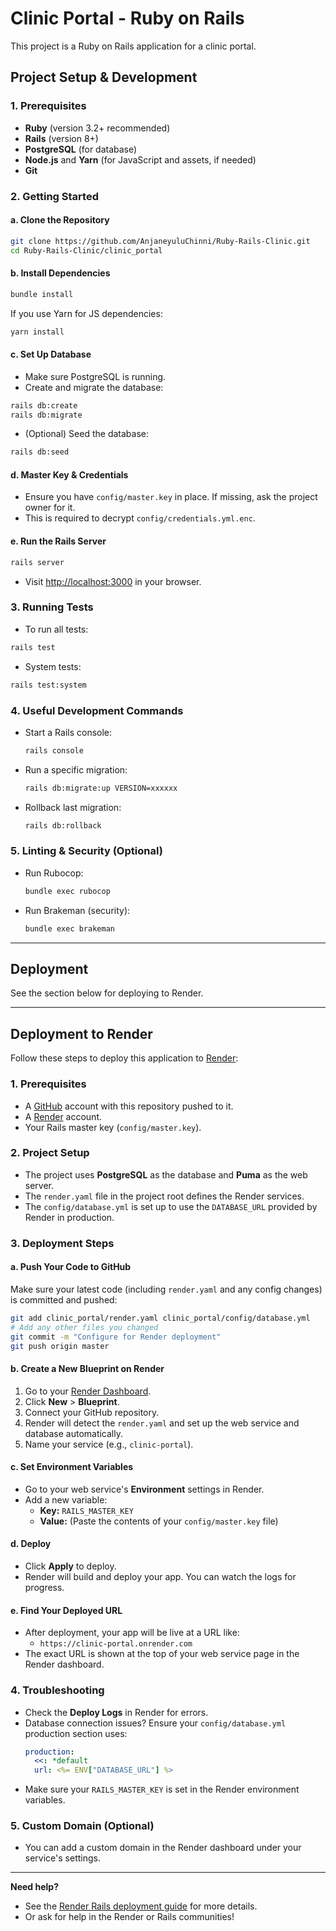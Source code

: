 # Clinic Portal - Ruby on Rails

This project is a Ruby on Rails application for a clinic portal.

## Project Setup & Development

### 1. Prerequisites
- **Ruby** (version 3.2+ recommended)
- **Rails** (version 8+)
- **PostgreSQL** (for database)
- **Node.js** and **Yarn** (for JavaScript and assets, if needed)
- **Git**

### 2. Getting Started

#### a. Clone the Repository
```bash
git clone https://github.com/AnjaneyuluChinni/Ruby-Rails-Clinic.git
cd Ruby-Rails-Clinic/clinic_portal
```

#### b. Install Dependencies
```bash
bundle install
```
If you use Yarn for JS dependencies:
```bash
yarn install
```

#### c. Set Up Database
- Make sure PostgreSQL is running.
- Create and migrate the database:
```bash
rails db:create
rails db:migrate
```
- (Optional) Seed the database:
```bash
rails db:seed
```

#### d. Master Key & Credentials
- Ensure you have `config/master.key` in place. If missing, ask the project owner for it.
- This is required to decrypt `config/credentials.yml.enc`.

#### e. Run the Rails Server
```bash
rails server
```
- Visit [http://localhost:3000](http://localhost:3000) in your browser.

### 3. Running Tests
- To run all tests:
```bash
rails test
```
- System tests:
```bash
rails test:system
```

### 4. Useful Development Commands
- Start a Rails console:
  ```bash
  rails console
  ```
- Run a specific migration:
  ```bash
  rails db:migrate:up VERSION=xxxxxx
  ```
- Rollback last migration:
  ```bash
  rails db:rollback
  ```

### 5. Linting & Security (Optional)
- Run Rubocop:
  ```bash
  bundle exec rubocop
  ```
- Run Brakeman (security):
  ```bash
  bundle exec brakeman
  ```

---

## Deployment
See the section below for deploying to Render.

---

## Deployment to Render

Follow these steps to deploy this application to [Render](https://render.com):

### 1. Prerequisites
- A [GitHub](https://github.com/) account with this repository pushed to it.
- A [Render](https://render.com/) account.
- Your Rails master key (`config/master.key`).

### 2. Project Setup
- The project uses **PostgreSQL** as the database and **Puma** as the web server.
- The `render.yaml` file in the project root defines the Render services.
- The `config/database.yml` is set up to use the `DATABASE_URL` provided by Render in production.

### 3. Deployment Steps

#### a. Push Your Code to GitHub
Make sure your latest code (including `render.yaml` and any config changes) is committed and pushed:

```bash
git add clinic_portal/render.yaml clinic_portal/config/database.yml
# Add any other files you changed
git commit -m "Configure for Render deployment"
git push origin master
```

#### b. Create a New Blueprint on Render
1. Go to your [Render Dashboard](https://dashboard.render.com/).
2. Click **New** > **Blueprint**.
3. Connect your GitHub repository.
4. Render will detect the `render.yaml` and set up the web service and database automatically.
5. Name your service (e.g., `clinic-portal`).

#### c. Set Environment Variables
- Go to your web service's **Environment** settings in Render.
- Add a new variable:
  - **Key:** `RAILS_MASTER_KEY`
  - **Value:** (Paste the contents of your `config/master.key` file)

#### d. Deploy
- Click **Apply** to deploy.
- Render will build and deploy your app. You can watch the logs for progress.

#### e. Find Your Deployed URL
- After deployment, your app will be live at a URL like:
  - `https://clinic-portal.onrender.com`
- The exact URL is shown at the top of your web service page in the Render dashboard.

### 4. Troubleshooting
- Check the **Deploy Logs** in Render for errors.
- Database connection issues? Ensure your `config/database.yml` production section uses:
  ```yaml
  production:
    <<: *default
    url: <%= ENV["DATABASE_URL"] %>
  ```
- Make sure your `RAILS_MASTER_KEY` is set in the Render environment variables.

### 5. Custom Domain (Optional)
- You can add a custom domain in the Render dashboard under your service's settings.

---

**Need help?**
- See the [Render Rails deployment guide](https://render.com/docs/deploy-rails) for more details.
- Or ask for help in the Render or Rails communities!
